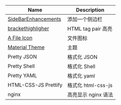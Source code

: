 | Name                                                         | Description         |
| ------------------------------------------------------------ | ------------------- |
| [SideBarEnhancements](https://packagecontrol.io/packages/SideBarEnhancements) | 添加一个侧边栏      |
| [brackethighligher](https://packagecontrol.io/packages/BracketHighlighter) | HTML tag pair 高亮  |
| [A File Icon](https://packagecontrol.io/packages/A%20File%20Icon) | 文件图标            |
| [Material Theme](https://packagecontrol.io/packages/Material%20Theme) | 主题                |
| Pretty JSON                                                  | 格式化 JSON         |
| Pretty Shell                                                 | 格式化 Shell        |
| Pretty YAML                                                  | 格式化 yaml         |
| HTML-CSS-JS Prettify                                         | 格式化 html-css-js  |
| nginx                                                        | 高亮显示 nginx 语法 |

